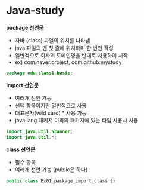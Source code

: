 # Java-study

**package 선언문**
- 자바 (class) 파일의 위치를 나타냄
- java 파일의 맨 첫 줄에 위치하며 한 번만 작성
- 일반적으로 회사의 도메인명을 반대로 사용하여 시작
- ex) com.naver.project, com.github.mystudy

```java
package edu.class1.basic;
```

**import 선언문**
- 여러개 선언 가능
- 선택 항목이지만 일반적으로 사용
- 대표문자(wild card) * 사용 가능
- java.lang 패키지 이외의 패키지에 있는 타입 사용시 사용
```java
import java.util.Scanner;
import java.util.*; 

```

**class 선언문** 
- 필수 항목
- 여러개 선언 가능 (public은 하나)
```java
public class Ex01_package_import_class {}
```
